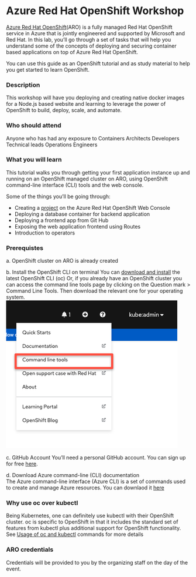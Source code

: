 # Azure Red Hat OpenShift Workshop

[Azure Red Hat OpenShift](https://azure.microsoft.com/en-us/products/openshift/?wt.mc_id=aroworkshop#overview)(ARO) is a fully managed Red Hat OpenShift service in Azure that is jointly engineered and supported by Microsoft and Red Hat. In this lab, you’ll go through a set of tasks that will help you understand some of the concepts of deploying and securing container based applications on top of Azure Red Hat OpenShift.

You can use this guide as an OpenShift tutorial and as study material to help you get started to learn OpenShift.

### Description
This workshop will have you deploying and creating native docker images for a Node.js based website and learning to leverage the power of OpenShift to build, deploy, scale, and automate.

### Who should attend
Anyone who has had any exposure to Containers
Architects
Developers
Technical leads
Operations Engineers

### What you will learn
This tutorial walks you through getting your first application instance up and running on an OpenShift managed cluster on ARO, using OpenShift command-line interface (CLI) tools and the web console.

Some of the things you’ll be going through:

- Creating a [project](https://docs.openshift.com/container-platform/4.11/applications/projects/working-with-projects.html) on the Azure Red Hat OpenShift Web Console
- Deploying a database container for backend application
- Deploying a frontend app from Git Hub
- Exposing the web application frontend using Routes
- Introduction to operators

### Prerequistes
a. OpenShift cluster on ARO is already created

b. Install the OpenShift CLI on terminal
   You can [download and install](https://docs.openshift.com/container-platform/4.10/cli_reference/openshift_cli/getting-started-cli.html#installing-openshift-cli) the latest OpenShift CLI (oc)
    Or, 
   if you already have an OpenShift cluster you can access the command line tools page by clicking on the Question mark > Command Line Tools. Then download the relevant one for your operating system.
![OpenShift CLI](/Images/Prereq-ocli.png)

c. GitHub Account
   You’ll need a personal GitHub account. You can sign up for free [here](https://github.com/). 

d. Download Azure command-line (CLI) documentation   
   The Azure command-line interface (Azure CLI) is a set of commands used to create and manage Azure resources. You can downlaod it [here](https://learn.microsoft.com/en-us/cli/azure/)

### Why use oc over kubectl
Being Kubernetes, one can definitely use kubectl with their OpenShift cluster. oc is specific to OpenShift in that it includes the standard set of features from kubectl plus additional support for OpenShift functionality. See [Usage of oc and kubectl](https://docs.openshift.com/container-platform/4.11/cli_reference/openshift_cli/usage-oc-kubectl.html) commands for more details

### ARO credentials 
Credentials will be provided to you by the organizing staff on the day of the event.

